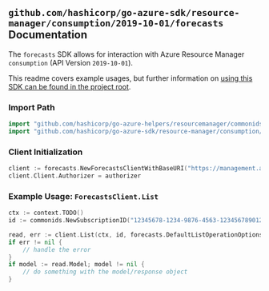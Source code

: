 
## `github.com/hashicorp/go-azure-sdk/resource-manager/consumption/2019-10-01/forecasts` Documentation

The `forecasts` SDK allows for interaction with Azure Resource Manager `consumption` (API Version `2019-10-01`).

This readme covers example usages, but further information on [using this SDK can be found in the project root](https://github.com/hashicorp/go-azure-sdk/tree/main/docs).

### Import Path

```go
import "github.com/hashicorp/go-azure-helpers/resourcemanager/commonids"
import "github.com/hashicorp/go-azure-sdk/resource-manager/consumption/2019-10-01/forecasts"
```


### Client Initialization

```go
client := forecasts.NewForecastsClientWithBaseURI("https://management.azure.com")
client.Client.Authorizer = authorizer
```


### Example Usage: `ForecastsClient.List`

```go
ctx := context.TODO()
id := commonids.NewSubscriptionID("12345678-1234-9876-4563-123456789012")

read, err := client.List(ctx, id, forecasts.DefaultListOperationOptions())
if err != nil {
	// handle the error
}
if model := read.Model; model != nil {
	// do something with the model/response object
}
```
